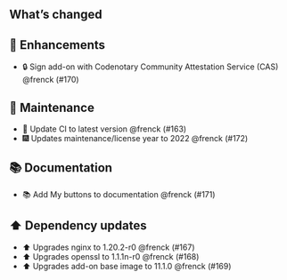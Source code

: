 ## What’s changed

## 🚀 Enhancements

- 🔒 Sign add-on with Codenotary Community Attestation Service (CAS) @frenck (#170)

## 🧰 Maintenance

- 🚀 Update CI to latest version @frenck (#163)
- 🎆 Updates maintenance/license year to 2022 @frenck (#172)

## 📚 Documentation

- 📚 Add My buttons to documentation @frenck (#171)

## ⬆️ Dependency updates

- ⬆️ Upgrades nginx to 1.20.2-r0 @frenck (#167)
- ⬆️ Upgrades openssl to 1.1.1n-r0 @frenck (#168)
- ⬆️ Upgrades add-on base image to 11.1.0 @frenck (#169)
